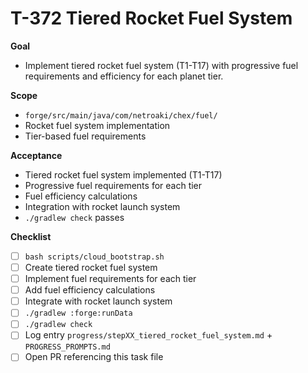 # T-372 Tiered Rocket Fuel System

**Goal**

- Implement tiered rocket fuel system (T1-T17) with progressive fuel requirements and efficiency for each planet tier.

**Scope**

- `forge/src/main/java/com/netroaki/chex/fuel/`
- Rocket fuel system implementation
- Tier-based fuel requirements

**Acceptance**

- Tiered rocket fuel system implemented (T1-T17)
- Progressive fuel requirements for each tier
- Fuel efficiency calculations
- Integration with rocket launch system
- `./gradlew check` passes

**Checklist**

- [ ] `bash scripts/cloud_bootstrap.sh`
- [ ] Create tiered rocket fuel system
- [ ] Implement fuel requirements for each tier
- [ ] Add fuel efficiency calculations
- [ ] Integrate with rocket launch system
- [ ] `./gradlew :forge:runData`
- [ ] `./gradlew check`
- [ ] Log entry `progress/stepXX_tiered_rocket_fuel_system.md` + `PROGRESS_PROMPTS.md`
- [ ] Open PR referencing this task file
